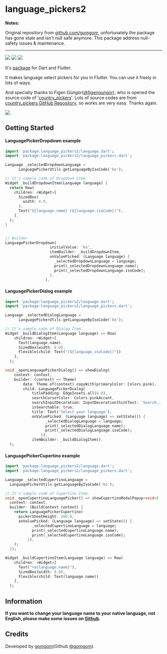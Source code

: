 # language_pickers2

**Notes:**

Original repository from [github.com/gomgom](https://github.com/gomgom), unfortunately the package has gone stale and isn't null safe anymore. This package address null-safety issues & maintenance.

---

![](https://img.shields.io/github/license/gomgom/flutter_language_pickers.svg)
![](https://img.shields.io/badge/Flutter%20Package-^0.2.0+1-blue.svg)
![](https://img.shields.io/github/languages/code-size/gomgom/flutter_language_pickers.svg)

It's [package](https://flutter.io/developing-packages/) for Dart and Flutter.

It makes language select pickers for you in Flutter. You can use it freely in lots of ways.

And specially thanks to Figen Güngör([@figengungor](https://github.com/figengungor)), who is opened the source code of '[country_pickers](https://pub.dartlang.org/packages/country_pickers)'.
Lots of source codes are from [country_pickers GitHub Repository](https://github.com/figengungor/country_pickers), so works are very easy. Thanks again.

![](art/example.gif)

## Getting Started

#### LanguagePickerDropdown example

```dart
import 'package:language_pickers2/language.dart';
import 'package:language_pickers2/language_pickers.dart';

Language _selectedDropdownLanguage =
      LanguagePickerUtils.getLanguageByIsoCode('ko');

// It's sample code of Dropdown Item.
Widget _buildDropdownItem(Language language) {
  return Row(
    children: <Widget>[
      SizedBox(
        width: 8.0,
      ),
      Text("${language.name} (${language.isoCode})"),
    ],
  );
}


// Builder
LanguagePickerDropdown(
                    initialValue: 'ko',
                    itemBuilder: _buildDropdownItem,
                    onValuePicked: (Language language) {
                      _selectedDropdownLanguage = language;
                      print(_selectedDropdownLanguage.name);
                      print(_selectedDropdownLanguage.isoCode);
                    },
                  ),
```

#### LanguagePickerDialog example

```dart
import 'package:language_pickers2/language.dart';
import 'package:language_pickers2/language_pickers.dart';

Language _selectedDialogLanguage =
      LanguagePickerUtils.getLanguageByIsoCode('ko');

// It's sample code of Dialog Item.
Widget _buildDialogItem(Language language) => Row(
    children: <Widget>[
      Text(language.name),
      SizedBox(width: 8.0),
      Flexible(child: Text("(${language.isoCode})"))
    ],
  );

void _openLanguagePickerDialog() => showDialog(
    context: context,
    builder: (context) => Theme(
        data: Theme.of(context).copyWith(primaryColor: Colors.pink),
        child: LanguagePickerDialog(
            titlePadding: EdgeInsets.all(8.0),
            searchCursorColor: Colors.pinkAccent,
            searchInputDecoration: InputDecoration(hintText: 'Search...'),
            isSearchable: true,
            title: Text('Select your language'),
            onValuePicked: (Language language) => setState(() {
                  _selectedDialogLanguage = language;
                  print(_selectedDialogLanguage.name);
                  print(_selectedDialogLanguage.isoCode);
                }),
            itemBuilder: _buildDialogItem)),
  );
```

#### LanguagePickerCupertino example

```dart
import 'package:language_pickers2/language.dart';
import 'package:language_pickers2/language_pickers.dart';

Language _selectedCupertinoLanguage =
  LanguagePickerUtils.getLanguageByIsoCode('ko');

// It's sample code of Cupertino Item.
void _openCupertinoLanguagePicker() => showCupertinoModalPopup<void>(
  context: context,
  builder: (BuildContext context) {
    return LanguagePickerCupertino(
      pickerSheetHeight: 200.0,
      onValuePicked: (Language language) => setState(() {
            _selectedCupertinoLanguage = language;
            print(_selectedCupertinoLanguage.name);
            print(_selectedCupertinoLanguage.isoCode);
          }),
    );
  });

Widget _buildCupertinoItem(Language language) => Row(
    children: <Widget>[
      Text("+${language.name}"),
      SizedBox(width: 8.0),
      Flexible(child: Text(language.name))
    ],
  );
```


## Information

**If you want to change your language name to your native language, not English, please make some issues on [Github](https://github.com/gomgom/flutter_language_pickers/issues).**


## Credits

Developed by [gomgom](https://www.gomgom.net)(Github [@gomgom](https://github.com/gomgom)).